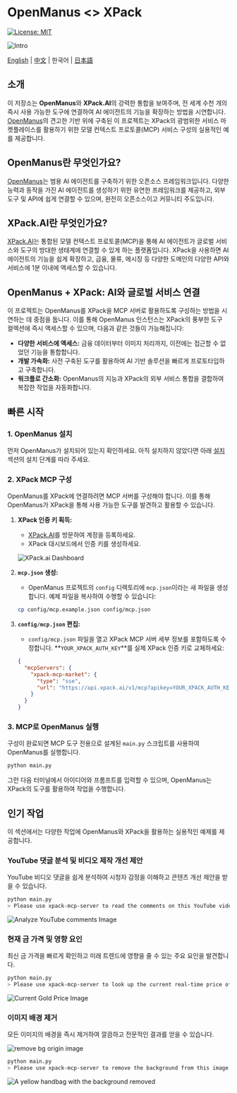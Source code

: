# OpenManus \<> XPack

[![License: MIT](https://img.shields.io/badge/License-MIT-yellow.svg)](https://opensource.org/licenses/MIT) &ensp;

![Intro](./docs/assets/xpack/intro-bg.png)

[English](README.md) | [中文](README_zh.md) | 한국어 | [日本語](README_ja.md)

## 소개

이 저장소는 **OpenManus**와 **XPack.AI**의 강력한 통합을 보여주며, 전 세계 수천 개의 즉시 사용 가능한 도구에 연결하여 AI 에이전트의 기능을 확장하는 방법을 시연합니다. [OpenManus](https://github.com/FoundationAgents/OpenManus)의 견고한 기반 위에 구축된 이 프로젝트는 XPack의 광범위한 서비스 마켓플레이스를 활용하기 위한 모델 컨텍스트 프로토콜(MCP) 서비스 구성의 실용적인 예를 제공합니다.

## OpenManus란 무엇인가요?

[OpenManus](https://github.com/FoundationAgents/OpenManus)는 범용 AI 에이전트를 구축하기 위한 오픈소스 프레임워크입니다. 다양한 능력과 동작을 가진 AI 에이전트를 생성하기 위한 유연한 프레임워크를 제공하고, 외부 도구 및 API에 쉽게 연결할 수 있으며, 완전히 오픈소스이고 커뮤니티 주도입니다.

## XPack.AI란 무엇인가요?

[XPack.AI](https://xpack.ai/)는 통합된 모델 컨텍스트 프로토콜(MCP)을 통해 AI 에이전트가 글로벌 서비스와 도구의 방대한 생태계에 연결할 수 있게 하는 플랫폼입니다. XPack을 사용하면 AI 에이전트의 기능을 쉽게 확장하고, 금융, 물류, 메시징 등 다양한 도메인의 다양한 API와 서비스에 1분 이내에 액세스할 수 있습니다.

## OpenManus + XPack: AI와 글로벌 서비스 연결

이 프로젝트는 OpenManus를 XPack을 MCP 서버로 활용하도록 구성하는 방법을 시연하는 데 중점을 둡니다. 이를 통해 OpenManus 인스턴스는 XPack의 풍부한 도구 컬렉션에 즉시 액세스할 수 있으며, 다음과 같은 것들이 가능해집니다:

- **다양한 서비스에 액세스:** 금융 데이터부터 이미지 처리까지, 이전에는 접근할 수 없었던 기능을 통합합니다.
- **개발 가속화:** 사전 구축된 도구를 활용하여 AI 기반 솔루션을 빠르게 프로토타입하고 구축합니다.
- **워크플로 간소화:** OpenManus의 지능과 XPack의 외부 서비스 통합을 결합하여 복잡한 작업을 자동화합니다.

## 빠른 시작

### 1. OpenManus 설치

먼저 OpenManus가 설치되어 있는지 확인하세요. 아직 설치하지 않았다면 아래 [설치](./docs/installation.md) 섹션의 설치 단계를 따라 주세요.

### 2. XPack MCP 구성

OpenManus를 XPack에 연결하려면 MCP 서버를 구성해야 합니다. 이를 통해 OpenManus가 XPack을 통해 사용 가능한 도구를 발견하고 활용할 수 있습니다.

1.  **XPack 인증 키 획득:**

    - [XPack.AI](https://xpack.ai/)를 방문하여 계정을 등록하세요.
    - XPack 대시보드에서 인증 키를 생성하세요.

    ![XPack.ai Dashboard](./docs/assets/xpack/xpack-dashboard.png)

2.  **`mcp.json` 생성:**

    - OpenManus 프로젝트의 `config` 디렉토리에 `mcp.json`이라는 새 파일을 생성합니다. 예제 파일을 복사하여 수행할 수 있습니다:

    ```bash
    cp config/mcp.example.json config/mcp.json
    ```

3.  **`config/mcp.json` 편집:**

    - `config/mcp.json` 파일을 열고 XPack MCP 서버 세부 정보를 포함하도록 수정합니다. **`YOUR_XPACK_AUTH_KEY`**를 실제 XPack 인증 키로 교체하세요:

    ```json
    {
      "mcpServers": {
        "xpack-mcp-market": {
          "type": "sse",
          "url": "https://api.xpack.ai/v1/mcp?apikey=YOUR_XPACK_AUTH_KEY"
        }
      }
    }
    ```

### 3. MCP로 OpenManus 실행

구성이 완료되면 MCP 도구 전용으로 설계된 `main.py` 스크립트를 사용하여 OpenManus를 실행합니다.

```bash
python main.py
```

그런 다음 터미널에서 아이디어와 프롬프트를 입력할 수 있으며, OpenManus는 XPack의 도구를 활용하여 작업을 수행합니다.

## 인기 작업

이 섹션에서는 다양한 작업에 OpenManus와 XPack을 활용하는 실용적인 예제를 제공합니다.

### YouTube 댓글 분석 및 비디오 제작 개선 제안

YouTube 비디오 댓글을 쉽게 분석하여 시청자 감정을 이해하고 콘텐츠 개선 제안을 받을 수 있습니다.

```bash
python main.py
> Please use xpack-mcp-server to read the comments on this YouTube video: https://www.youtube.com/watch?v=LPZh9BOjkQs, analyze the sentiment of the feedback, and recommend improvements for the video.
```

![Analyze YouTube comments Image](./docs/assets/xpack/demo-youtube-analysis.png)

### 현재 금 가격 및 영향 요인

최신 금 가격을 빠르게 확인하고 미래 트렌드에 영향을 줄 수 있는 주요 요인을 발견합니다.

```bash
python main.py
> Please use xpack-mcp-server to look up the current real-time price of gold and provide specific factors that may impact its price in the future.
```

![Current Gold Price Image](./docs/assets/xpack/demo-gold-monitor.png)

### 이미지 배경 제거

모든 이미지의 배경을 즉시 제거하여 깔끔하고 전문적인 결과를 얻을 수 있습니다.

![remove bg origin image](./docs/assets/xpack/stunning-quality-product.png)

```bash
python main.py
> Please use xpack-mcp-server to remove the background from this image (https://oss.picturepicker.com/home/image/user/b60347f5-c984-4a09-a0aa-1ad6d2108056/0f1caf01-e3eb-449e-9d6d-d3d2276babc8/origin/20250708-cf563478ec5a4ffe9ced619ec62d733a-attachment.png) .
```

![A yellow handbag with the background removed](./docs/assets/xpack/demo-remove-bg.png)
